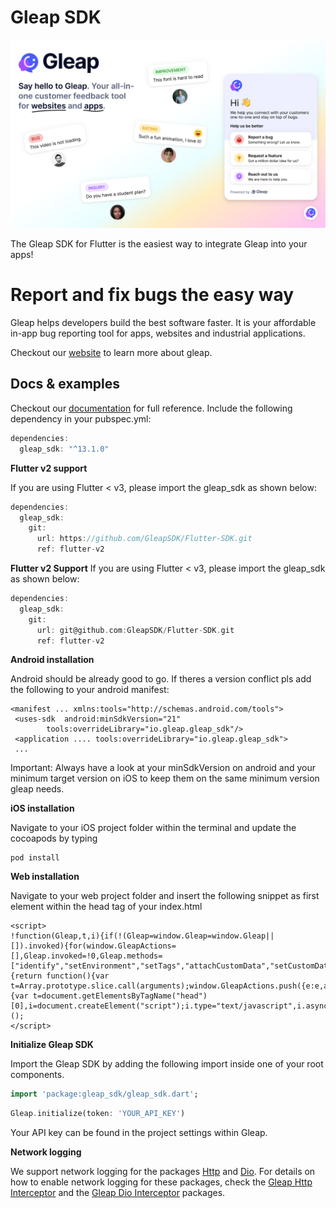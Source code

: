 # Gleap SDK

![Gleap Flutter SDK Intro](https://raw.githubusercontent.com/GleapSDK/Gleap-iOS-SDK/main/Resources/GleapHeaderImage.png)

The Gleap SDK for Flutter is the easiest way to integrate Gleap into your apps!

# Report and fix bugs the easy way

Gleap helps developers build the best software faster. It is your affordable in-app bug reporting tool for apps, websites and industrial applications.

Checkout our [website](https://gleap.io) to learn more about gleap.

## Docs & examples

Checkout our [documentation](https://gleap.io/docs/flutter/) for full reference. Include the following dependency in your pubspec.yml:

```dart
dependencies:
  gleap_sdk: "^13.1.0"
```

**Flutter v2 support**

If you are using Flutter < v3, please import the gleap_sdk as shown below:

```dart
dependencies:
  gleap_sdk:
    git:
      url: https://github.com/GleapSDK/Flutter-SDK.git
      ref: flutter-v2

```

**Flutter v2 Support**
If you are using Flutter < v3, please import the gleap_sdk as shown below:

```dart
dependencies:
  gleap_sdk:
    git:
      url: git@github.com:GleapSDK/Flutter-SDK.git
      ref: flutter-v2

```

**Android installation**

Android should be already good to go. If theres a version conflict pls add the following to your android manifest:

```
<manifest ... xmlns:tools="http://schemas.android.com/tools">
 <uses-sdk  android:minSdkVersion="21"
        tools:overrideLibrary="io.gleap.gleap_sdk"/>
 <application .... tools:overrideLibrary="io.gleap.gleap_sdk">
 ...
 ```

Important: Always have a look at your minSdkVersion on android and your minimum target version on iOS to keep them on the same minimum version gleap needs.

**iOS installation**

Navigate to your iOS project folder within the terminal and update the cocoapods by typing

```
pod install
```

**Web installation**

Navigate to your web project folder and insert the following snippet as first element within the head tag of your index.html

```
<script>
!function(Gleap,t,i){if(!(Gleap=window.Gleap=window.Gleap||[]).invoked){for(window.GleapActions=[],Gleap.invoked=!0,Gleap.methods=["identify","setEnvironment","setTags","attachCustomData","setCustomData","removeCustomData","clearCustomData","registerCustomAction","trackEvent","log","preFillForm","showSurvey","sendSilentCrashReport","startFeedbackFlow","startBot","setAppBuildNumber","setAppVersionCode","setApiUrl","setFrameUrl","isOpened","open","close","on","setLanguage","setOfflineMode","initialize","disableConsoleLogOverwrite","logEvent","hide","enableShortcuts","showFeedbackButton","destroy","getIdentity","isUserIdentified","clearIdentity","openConversations","openConversation","openHelpCenterCollection","openHelpCenterArticle","openHelpCenter","searchHelpCenter","openNewsArticle","openNews","openFeatureRequests","isLiveMode"],Gleap.f=function(e){return function(){var t=Array.prototype.slice.call(arguments);window.GleapActions.push({e:e,a:t})}},t=0;t<Gleap.methods.length;t++)Gleap[i=Gleap.methods[t]]=Gleap.f(i);Gleap.load=function(){var t=document.getElementsByTagName("head")[0],i=document.createElement("script");i.type="text/javascript",i.async=!0,i.src="https://sdk.gleap.io/latest/index.js",t.appendChild(i)},Gleap.load()}}();
</script>
```

**Initialize Gleap SDK**

Import the Gleap SDK by adding the following import inside one of your root components.

```dart
import 'package:gleap_sdk/gleap_sdk.dart';
```

```dart
Gleap.initialize(token: 'YOUR_API_KEY')
```

Your API key can be found in the project settings within Gleap.

**Network logging**

We support network logging for the packages [Http](https://pub.dev/packages/http) and [Dio](https://pub.dev/packages/dio). For details on how to enable network logging for these packages, check the [Gleap Http Interceptor](https://pub.dev/packages/gleap_http_interceptor) and the [Gleap Dio Interceptor](https://pub.dev/packages/gleap_dio_interceptor) packages.
